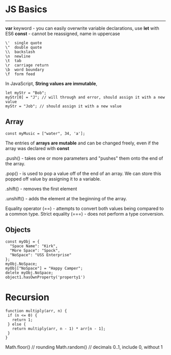 # JS Basics
---
**var** keyword - you can easily overwrite variable declarations, use **let** with ES6
**const** - cannot be reassigned, name in uppercase

	\'	single quote
	\"	double quote
	\\	backslash
	\n	newline
	\t	tab
	\r	carriage return
	\b	word boundary
	\f	form feed

In JavaScript, **String values are immutable**,

	let myStr = "Bob";
	myStr[0] = "J"; // will through and error, should assign it with a new value
	myStr = "Job"; // should assign it with a new value

## Array	

	const myMusic = ["water", 34, 'a'];

The entries of **arrays are mutable** and can be changed freely, even if the array was declared with **const**

.push() - takes one or more parameters and "pushes" them onto the end of the array.

.pop() - is used to pop a value off of the end of an array. We can store this popped off value by assigning it to a variable.

.shift() - removes the first element 

.unshift() - adds the element at the beginning of the array.

Equality operator (==) - attempts to convert both values being compared to a common type.
Strict equality (===) - does not perform a type conversion.

## Objects

	const myObj = {
	  "Space Name": "Kirk",
	  "More Space": "Spock",
	  "NoSpace": "USS Enterprise"
	};
	myObj.NoSpace;
	myObj["NoSpace"] = "Happy Camper";
	delete myObj.NoSpace;
	object1.hasOwnProperty('property1')

# Recursion

	function multiply(arr, n) {
	 if (n <= 0) {
	   return 1;
	 } else {
	   return multiply(arr, n - 1) * arr[n - 1];
	 }
	}

Math.floor() // rounding
Math.random() // decimals 0..1, include 0, without 1
